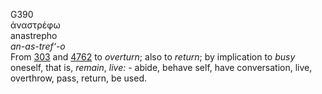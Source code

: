 <body>
  <p>G390<br>  ἀναστρέφω  <br> anastrepho  <br><i>an-as-tref‘-o </i><br>From <a href="g0303.htm">303</a> and <a href="g4762.htm">4762</a>  to <i>overturn</i>; also to <i>return</i>; by implication to <i>busy</i> oneself, that is, <i>remain</i>, <i>live:</i> - abide, behave self, have conversation, live, overthrow, pass, return, be used.<br></p>
 </body>